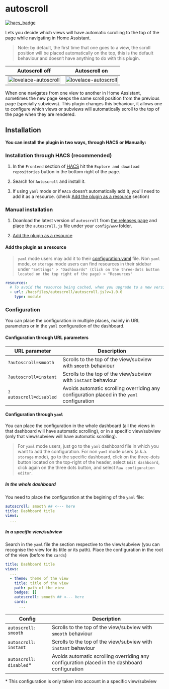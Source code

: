# autoscroll

[![hacs_badge](https://img.shields.io/badge/HACS-Default-41BDF5.svg)](https://github.com/hacs/integration)

Lets you decide which views will have automatic scrolling to the top of the page while navigating in Home Assistant.

> Note: by default, the first time that one goes to a view, the scroll position will be placed automatically on the top, this is the default behaviour and doesn‘t have anything to do with this plugin.

| Autoscroll off | Autoscroll on |
| -------------- | ------------ |
| <img src="https://github.com/elchininet/lovelace-autoscroll/blob/master/images/autoscroll-off.gif?raw=true" width="100%" title="lovelace-autoscroll" /> | <img src="https://github.com/elchininet/lovelace-autoscroll/blob/master/images/autoscroll-on.gif?raw=true" width="100%" title="lovelace-autoscroll" /> |

When one navigates from one view to another in Home Assistant, sometimes the new page keeps the same scroll position from the previous page (specially subviews). This plugin changes this behaviour, it allows one to configure which views or subviews will automatically scroll to the top of the page when they are rendered.

## Installation

**You can install the plugin in two ways, through HACS or Manually:**

### Installation through HACS (recommended)

1. In the `Frontend` section of [HACS](https://hacs.xyz/) hit the `Explore and download repositories` button in the bottom right of the page.

2. Search for `Autoscroll` and install it.

3. If using `yaml` mode or if `HACS` doesn‘t automatically add it, you'll need to add it as a resource. (check [Add the plugin as a resource](#add-the-plugin-as-a-resource) section)

### Manual installation

1. Doanload the latest version of `autoscroll` from [the releases page](https://github.com/elchininet/lovelace-autoscroll/releases) and place the `autoscroll.js` file under your `config/www` folder.

2. [Add the plugin as a resource](#add-the-plugin-as-a-resource)

#### Add the plugin as a resource

> `yaml` mode users may add it to their [configuration.yaml](https://www.home-assistant.io/dashboards/dashboards/#using-yaml-for-the-default-dashboard) file.
Non `yaml` mode, or `storage` mode users can find resources in their sidebar under `"Settings" > "Dashboards" (Click on the three-dots button located on the top right of the page) > "Resources"`

```yaml
resources:
  # To avoid the resource being cached, when you upgrade to a new version, update also the version number parameter at the end of the url
  - url: /hacsfiles/autoscroll/autoscroll.js?v=1.0.0
    type: module
```

### Configuration

You can place the configuration in multiple places, mainly in URL parameters or in the `yaml` configuration of the dashboard.

#### Configuration through URL parameters

| URL parameter          | Description                                                     |
| ---------------------- | --------------------------------------------------------------- |
| `?autoscroll=smooth`   | Scrolls to the top of the view/subview with `smooth` behaviour  |
| `?autoscroll=instant`  | Scrolls to the top of the view/subview with `instant` behaviour |
| `?autoscroll=disabled` | Avoids automatic scrolling overriding any configuration placed in the `yaml` configuration |

#### Configuration through `yaml`

You can place the configuration in the whole dashboard (all the views in that dashboard will have automatic scrolling), or in a specific view/subview (only that view/subview will have automatic scrolling).

> For `yaml` mode users, just go to the `yaml` dashboard file in which you want to add the configuration. For non `yaml` mode users (a.k.a. `storage` mode), go to the specific dashboard, click on the three-dots button located on the top-right of the header, select `Edit dashboard`, click again on the three dots button, and select `Raw configuration editor`.

##### In the whole dashboard

You need to place the configuration at the begining of the `yaml` file:

```yaml
autoscroll: smooth ## <--- here
title: Dashboard title
views:
  ...
```

##### In a specific view/subview

Search in the `yaml` file the section respective to the view/subview (you can recognise the view for its title or its path). Place the configuration in the root of the view (before the `cards`)

```yaml
title: Dashboard title
views:
  ...
  - theme: theme of the view
    title: title of the view
    path: path of the view
    badges: []
    autoscroll: smooth ## <--- here
    cards:
      ...
```

| Config                 | Description                                                     | 
| ---------------------- | --------------------------------------------------------------- |
| `autoscroll: smooth`   | Scrolls to the top of the view/subview with `smooth` behaviour  |
| `autoscroll: instant`  | Scrolls to the top of the view/subview with `instant` behaviour |
| `autoscroll: disabled`\* | Avoids automatic scrolling overriding any configuration placed in the dashboard configuration |

\* This configuration is only taken into account in a specific view/subview